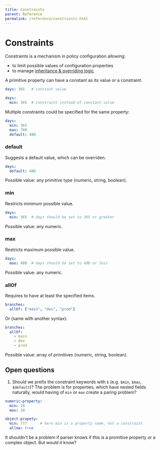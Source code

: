 ```yaml
---
title: Constraints
parent: Reference
permalink: /reference/constraints.html
---
```


# Constraints

Constraints is a mechanism in policy configuration allowing:
* to limit possible values of configuration properties
* to manage [inheritance & overriding logic](inheritance.md)

A primitive property can have a constant as its value or a constraint.
```yaml
days: 365   # constant value
```

```yaml
days:
  min: 365  # constraint instead of constant value
```

Multiple constraints could be specified for the same property:
```yaml
days:
  min: 365
  max: 700
  default: 400
```


### default

Suggests a default value, which can be overriden.
```yaml
days:
  default: 400
```
Possible value: any primitive type (numeric, string, boolean).

### min

Restricts minimum possible value.
```yaml
days:
  min: 365  # days should be set to 365 or greater
```
Possible value: any numeric.

### max

Restricts maximum possible value.
```yaml
days:
  max: 400  # days should be set to 400 or less
```
Possible value: any numeric.


### allOf

Requires to have at least the specified items.
```yaml
branches:
  allOf: ["main", "dev", "prod"]
```

Or (same with another syntax):
```yaml
branches:
  allOf:
    - main
    - dev
    - prod
```

Possible value: array of primitives (numeric, string, boolean).


## Open questions
1. Should we prefix the constraint keywords with `$` (e.g. `$min`, `$max`, `$default`)?
The problem is for properties, which have nested fields naturally, would having of `min` or `max` create a paring problem?
```yaml
numeric-property:
  min: 10
  max: 20

object-propety:
  min: 777      # here min is a property name, not a constraint
  allow: true
```

It shouldn't be a problem if parser knows if this is a promitive property or a complex object. But would it know?
